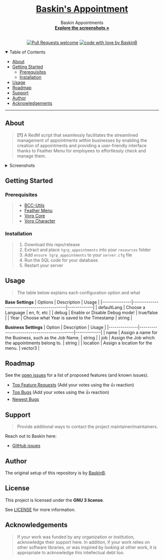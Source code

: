 <h1 align="center">
  <a href="https://github.com/BaskinB/baskin_appointments">
    <!-- Please provide path to your logo here -->
    Baskin's Appointment
  </a>
</h1>

<div align="center">
  Baskin Appointments
  <br />
  <a href="#about"><strong>Explore the screenshots »</strong></a>
  <br />
</div>

<div align="center">
<br />

<!-- [![Project license](https://img.shields.io/github/license/BaskinB/REPO_SLUG.svg?style=flat-square)](LICENSE) -->

[![Pull Requests welcome](https://img.shields.io/badge/PRs-welcome-ff69b4.svg?style=flat-square)](https://github.com/GITHUB_USERNAME/REPO_SLUG/issues?q=is%3Aissue+is%3Aopen+label%3A%22help+wanted%22)
[![code with love by BaskinB](https://img.shields.io/badge/%3C%2F%3E%20with%20%E2%99%A5%20by-BaskinB-ff1414.svg?style=flat-square)](https://github.com/BaskinB)

</div>

<details open="open">
<summary>Table of Contents</summary>

- [About](#about)
- [Getting Started](#getting-started)
  - [Prerequisites](#prerequisites)
  - [Installation](#installation)
- [Usage](#usage)
- [Roadmap](#roadmap)
- [Support](#support)
- [Author](#author)
- [Acknowledgements](#acknowledgements)

</details>

---

## About
> **[?]**
> A RedM script that seamlessly facilitates the streamlined management of appointments within businesses by enabling the creation of appointments and providing a user-friendly interface thanks to Feather Menu for employees to effortlessly check and manage them.

<details>
<summary>Screenshots</summary>
<br>

> **[?]**
> Please provide your screenshots here.

|                               Regular Menu                               |
| :-------------------------------------------------------------------: |
| <img src="https://github.com/BaskinB/baskin_appointments/assets/54458253/3337eeed-7c3b-4000-bcc1-cd5328bbc53a" width="100%"> |
|                               **Employee Menu**                                 |
| <img src="https://github.com/BaskinB/baskin_appointments/assets/54458253/d7c0ab94-9253-4a5d-8861-8ad46fdc431b" width="100%"> |
|                               **Scheduling Menu**                                 |
| <img src="https://github.com/BaskinB/baskin_appointments/assets/54458253/226d2f21-3809-406e-809d-1e47d90c87bc" width="100%"> |
|                               **View Appointments Menu**                                 |
| <img src="https://github.com/BaskinB/baskin_appointments/assets/54458253/d26e6ffa-f2cb-4a16-bde2-985a98947193" width="100%"> |
|                               **View Appointments Menu**                                 |
| <img src="https://github.com/BaskinB/baskin_appointments/assets/54458253/6ec4b566-2d3d-4263-ad5b-a7b0fd8d2b9e" width="100%"> |

</details>

## Getting Started

### Prerequisites

> - [BCC-Utils](https://github.com/BryceCanyonCounty/bcc-utils)
> - [Feather Menu](https://github.com/FeatherFramework/feather-menu)
> - [Vorp Core](https://github.com/VORPCORE/vorp-core-lua)
> - [Vorp Character](https://github.com/VORPCORE/vorp_character-lua)

### Installation


> 1. Download this repo/release
> 2. Extract and place `tgrp_appointments` into your `resources` folder
> 3. Add `ensure tgrp_appointments` to your `server.cfg` file
> 4. Run the SQL code for your database.
> 4. Restart your server

## Usage

> The table below explains each configuration option and what

**Base Settings**
 | Options | Description                                | Usage       |
|---------------|--------------------------------------------|-------------|
| defaultLang   | Choose a Language                          | en, fr, etc |
| debug         | Enable or Disable Debug mode!              | true/false  |
| Year          | Choose what Year is saved to the Timestamp | string      |

**Business Settings**
| Option | Description                               | Usage       |
|---------------|--------------------------------------------|-------------|
| name | Assign a name for the Business, such as the Job Name. | string |
| job | Assign the Job which the appointments belong to. | string |
| location | Assign a location for the menu. | vector3 |

## Roadmap

See the [open issues](https://github.com/BaskinB/baskin_appointments/issues) for a list of proposed features (and known issues).

- [Top Feature Requests](https://github.com/BaskinB/baskin_appointments/issues?q=label%3Aenhancement+is%3Aopen+sort%3Areactions-%2B1-desc) (Add your votes using the 👍 reaction)
- [Top Bugs](https://github.com/BaskinB/baskin_appointments/issues?q=is%3Aissue+is%3Aopen+label%3Abug+sort%3Areactions-%2B1-desc) (Add your votes using the 👍 reaction)
- [Newest Bugs](https://github.com/BaskinB/baskin_appointments/issues?q=is%3Aopen+is%3Aissue+label%3Abug)

## Support


> Provide additional ways to contact the project maintainer/maintainers.

Reach out to Baskin here:
- [GitHub issues](https://github.com/BaskinB/baskin_appointments/issues/new?assignees=&labels=question&template=04_SUPPORT_QUESTION.md&title=support%3A+)

## Author

The original setup of this repository is by [BaskinB](https://github.com/BaskinB).

## License

This project is licensed under the **GNU 3 license**.

See [LICENSE](LICENSE) for more information.

## Acknowledgements

> If your work was funded by any organization or institution, acknowledge their support here.
> In addition, if your work relies on other software libraries, or was inspired by looking at other work, it is appropriate to acknowledge this intellectual debt too.
